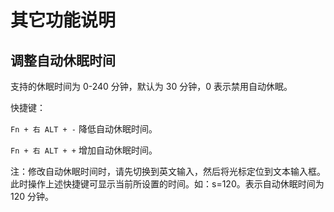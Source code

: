 # 其它功能说明
## 调整自动休眠时间
支持的休眠时间为 0-240 分钟，默认为 30 分钟，0 表示禁用自动休眠。

快捷键：

 `Fn + 右 ALT + -` 降低自动休眠时间。

 `Fn + 右 ALT + +` 增加自动休眠时间。

注：修改自动休眠时间时，请先切换到英文输入，然后将光标定位到文本输入框。此时操作上述快捷键可显示当前所设置的时间。如：s=120。表示自动休眠时间为 120 分钟。
